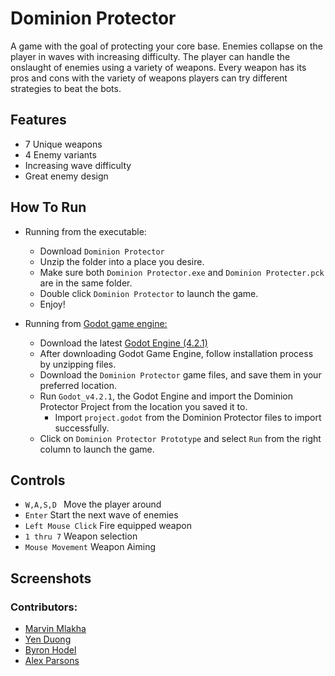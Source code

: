# Dominion Protector

A game with the goal of protecting your core base. Enemies collapse on the player in waves with increasing difficulty.
The player can handle the onslaught of enemies using a variety of weapons. Every weapon has its pros and cons with the variety of weapons
players can try different strategies to beat the bots.

## Features
* 7 Unique weapons
* 4 Enemy variants
* Increasing wave difficulty
* Great enemy design

## How To Run
* Running from the executable:
  * Download ```Dominion Protector```
  * Unzip the folder into a place you desire.
  * Make sure both ```Dominion Protector.exe``` and ```Dominion Protecter.pck``` are in the same folder.
  * Double click ```Dominion Protector``` to launch the game.
  * Enjoy!
  

* Running from [Godot game engine:](https://godotengine.org/)
  * Download the latest [Godot Engine (4.2.1)](https://github.com/godotengine/godot/releases/download/4.2.1-stable/Godot_v4.2.1-stable_win64.exe.zip)
  * After downloading Godot Game Engine, follow installation process by unzipping files.
  * Download the ```Dominion Protector``` game files, and save them in your preferred location.
  * Run ```Godot_v4.2.1```, the Godot Engine and import the Dominion Protector Project from the location you saved it to.
    * Import ```project.godot``` from the Dominion Protector files to import successfully.
  * Click on ```Dominion Protector Prototype``` and select ```Run``` from the right column to launch the game.

## Controls
* ```W,A,S,D ``` Move the player around 
* ```Enter``` Start the next wave of enemies
* ```Left Mouse Click``` Fire equipped weapon
* ```1 thru 7``` Weapon selection
* ```Mouse Movement``` Weapon Aiming

## Screenshots


### Contributors: 
* [Marvin Mlakha](https://github.com/Marv2014-1)
* [Yen Duong](https://github.com/Yen2k)
* [Byron Hodel](https://github.com/BHodel)
* [Alex Parsons](https://github.com/Untraditional)

